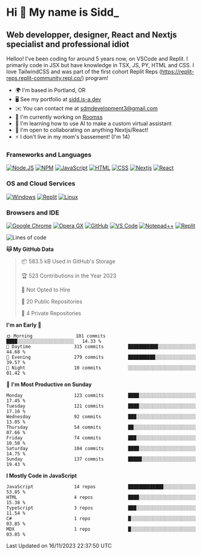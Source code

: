 Hi 👋 My name is Sidd\_
=======================

Web developper, designer, React and Nextjs specialist and professional idiot
----------------------------------------------------------------------------


Helloo! I've been coding for around 5 years now, on VSCode and Replit. I primarily code in JSX but have knowledge in TSX, JS, PY, HTML and CSS. I love TailwindCSS and was part of the first cohort Replit Reps (https://replit-reps.replit-community.repl.co/) program!

*   🌍  I'm based in Portland, OR
*   🖥️  See my portfolio at [sidd.is-a.dev](http://sidd.is-a.dev)
*   ✉️  You can contact me at [sdmdevelopment3@gmail.com](mailto:sdmdevelopment3@gmail.com)
*   🚀  I'm currently working on [Roomss](http://roomss.tk)
*   🧠  I'm learning how to use AI to make a custom virtual assistant
*   🤝  I'm open to collaborating on anything Nextjs/React!
*   ⚡  I don't live in my mom's bassement! (I'm 14)

### Frameworks and Languages
[![Node.JS](https://img.shields.io/badge/Node.js-339933?style=for-the-badge&logo=nodedotjs&logoColor=white)](https://nodejs.org)
[![NPM](https://img.shields.io/badge/npm-CB3837?style=for-the-badge&logo=npm&logoColor=white)](https://npmjs.org)
[![JavaScript](https://img.shields.io/badge/JavaScript-F7DF1E?style=for-the-badge&logo=javascript&logoColor=white)](https://javascript.com)
[![HTML](https://img.shields.io/badge/HTML-E34F26?style=for-the-badge&logo=html5&logoColor=white)](https://html.spec.whatwg.org/multipage/)
[![CSS](https://img.shields.io/badge/CSS-1572B6?style=for-the-badge&logo=css3&logoColor=white)](https://w3.org/Style/CSS)
[![Nextjs](https://img.shields.io/badge/Next.js%20-%23000000.svg?&style=for-the-badge&logo=Next.js&logoColor=white)](https://nextjs.com)
[![React](https://img.shields.io/badge/React%20-%2361DAFB.svg?&style=for-the-badge&logo=React&logoColor=white)](https://react.com)

### OS and Cloud Services
[![Windows](https://img.shields.io/badge/Windows-0078D6?style=for-the-badge&logo=windows&logoColor=white)](https://microsoft.com/windows)
[![Replit](https://img.shields.io/badge/replit-667881?style=for-the-badge&logo=replit&logoColor=white)](https://replit.com)
[![Linux](https://img.shields.io/badge/Linux-0078D6?style=for-the-badge&logo=linux&logoColor=white)](https://microsoft.com/windows)

### Browsers and IDE
[![Google Chrome](https://img.shields.io/badge/Chrome%20-%23FF1B2D.svg?&style=for-the-badge&logo=GoogleChrome&logoColor=white)](https://chrome.google.com/)
[![Opera GX](https://img.shields.io/badge/Opera%20-%23FF1B2D.svg?&style=for-the-badge&logo=Opera&logoColor=white)](https://opera.com/)
[![GitHub](https://img.shields.io/badge/Github-100000?style=for-the-badge&logo=github&logoColor=white)](https://github.com)
[![VS Code](https://img.shields.io/badge/Visual_Studio_Code-0078D4?style=for-the-badge&logo=visual%20studio%20code&logoColor=white)](https://code.visualstudio.com)
[![Notepad++](https://img.shields.io/badge/Notepad++-90E59A.svg?style=for-the-badge&logo=notepad%2B%2B&logoColor=black)](https://notepad-plus-plus.org)
[![Replit](https://img.shields.io/badge/replit-667881?style=for-the-badge&logo=replit&logoColor=white)](https://replit.com)

<!--START_SECTION:waka-->
![Lines of code](https://img.shields.io/badge/From%20Hello%20World%20I%27ve%20Written-2.9%20million%20lines%20of%20code-blue)

**🐱 My GitHub Data** 

> 📦 583.5 kB Used in GitHub's Storage 
 > 
> 🏆 523 Contributions in the Year 2023
 > 
> 🚫 Not Opted to Hire
 > 
> 📜 20 Public Repositories 
 > 
> 🔑 4 Private Repositories 
 > 
**I'm an Early 🐤** 

```text
🌞 Morning                101 commits         ████░░░░░░░░░░░░░░░░░░░░░   14.33 % 
🌆 Daytime                315 commits         ███████████░░░░░░░░░░░░░░   44.68 % 
🌃 Evening                279 commits         ██████████░░░░░░░░░░░░░░░   39.57 % 
🌙 Night                  10 commits          ░░░░░░░░░░░░░░░░░░░░░░░░░   01.42 % 
```
📅 **I'm Most Productive on Sunday** 

```text
Monday                   123 commits         ████░░░░░░░░░░░░░░░░░░░░░   17.45 % 
Tuesday                  121 commits         ████░░░░░░░░░░░░░░░░░░░░░   17.16 % 
Wednesday                92 commits          ███░░░░░░░░░░░░░░░░░░░░░░   13.05 % 
Thursday                 54 commits          ██░░░░░░░░░░░░░░░░░░░░░░░   07.66 % 
Friday                   74 commits          ███░░░░░░░░░░░░░░░░░░░░░░   10.50 % 
Saturday                 104 commits         ████░░░░░░░░░░░░░░░░░░░░░   14.75 % 
Sunday                   137 commits         █████░░░░░░░░░░░░░░░░░░░░   19.43 % 
```


**I Mostly Code in JavaScript** 

```text
JavaScript               14 repos            █████████████░░░░░░░░░░░░   53.85 % 
HTML                     4 repos             ████░░░░░░░░░░░░░░░░░░░░░   15.38 % 
TypeScript               3 repos             ███░░░░░░░░░░░░░░░░░░░░░░   11.54 % 
C#                       1 repo              █░░░░░░░░░░░░░░░░░░░░░░░░   03.85 % 
MDX                      1 repo              █░░░░░░░░░░░░░░░░░░░░░░░░   03.85 % 
```




 Last Updated on 16/11/2023 22:37:50 UTC
<!--END_SECTION:waka-->
